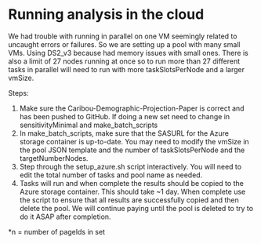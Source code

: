 # Running analysis in the cloud

We had trouble with running in parallel on one VM seemingly related to uncaught errors or failures. So we are setting up a pool with many small VMs. Using DS2_v3 because had memory issues with small ones. 
There is also a limit of 27 nodes running at once so to run more than 27 different tasks in parallel will need to run with more taskSlotsPerNode and a larger vmSize. 

Steps:

1) Make sure the Caribou-Demographic-Projection-Paper is correct and has been pushed to GitHub. If doing a new set need to change in sensitivityMinimal and make_batch_scripts
3) In make_batch_scripts, make sure that the SASURL for the Azure storage container is up-to-date. You may need to modify the vmSize in the pool JSON template and the number of taskSlotsPerNode and the targetNumberNodes.  
4) Step through the setup_azure.sh script interactively. You will need to edit the total number of tasks and pool name as needed. 
5) Tasks will run and when complete the results should be copied to the Azure storage container. This should take ~1 day. When complete use the script to ensure that all results are successfully copied and then delete the pool. We will continue paying until the pool is deleted to try to do it ASAP after completion. 

*n = number of pageIds in set


